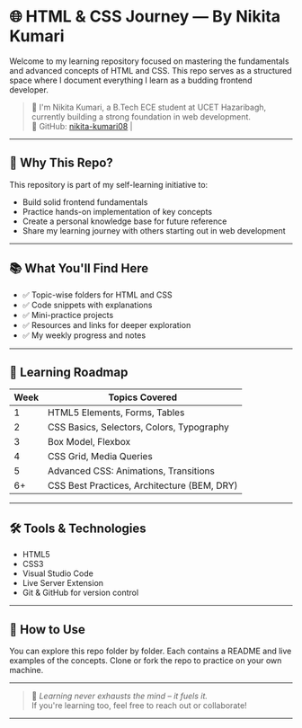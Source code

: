 # 🌐 HTML & CSS Journey — By Nikita Kumari

Welcome to my learning repository focused on mastering the fundamentals and advanced concepts of HTML and CSS. This repo serves as a structured space where I document everything I learn as a budding frontend developer.

> 🚀 I'm Nikita Kumari, a B.Tech ECE student at UCET Hazaribagh, currently building a strong foundation in web development.  
> 🔗 GitHub: [nikita-kumari08](https://github.com/nikita-kumari08) |

---

## 🧠 Why This Repo?

This repository is part of my self-learning initiative to:
- Build solid frontend fundamentals
- Practice hands-on implementation of key concepts
- Create a personal knowledge base for future reference 
- Share my learning journey with others starting out in web development

---

## 📚 What You'll Find Here

- ✅ Topic-wise folders for HTML and CSS
- ✅ Code snippets with explanations
- ✅ Mini-practice projects
- ✅ Resources and links for deeper exploration
- ✅ My weekly progress and notes

---

## 📅 Learning Roadmap

| Week | Topics Covered |
|------|----------------|
| 1 | HTML5 Elements, Forms, Tables |
| 2 | CSS Basics, Selectors, Colors, Typography |
| 3 | Box Model, Flexbox |
| 4 | CSS Grid, Media Queries |
| 5 | Advanced CSS: Animations, Transitions |
| 6+ | CSS Best Practices, Architecture (BEM, DRY) |

---

## 🛠️ Tools & Technologies

- HTML5
- CSS3
- Visual Studio Code
- Live Server Extension
- Git & GitHub for version control

---

## 📝 How to Use

You can explore this repo folder by folder. Each contains a README and live examples of the concepts. Clone or fork the repo to practice on your own machine.

---

> 💬 *Learning never exhausts the mind – it fuels it.*  
> If you're learning too, feel free to reach out or collaborate!

---
